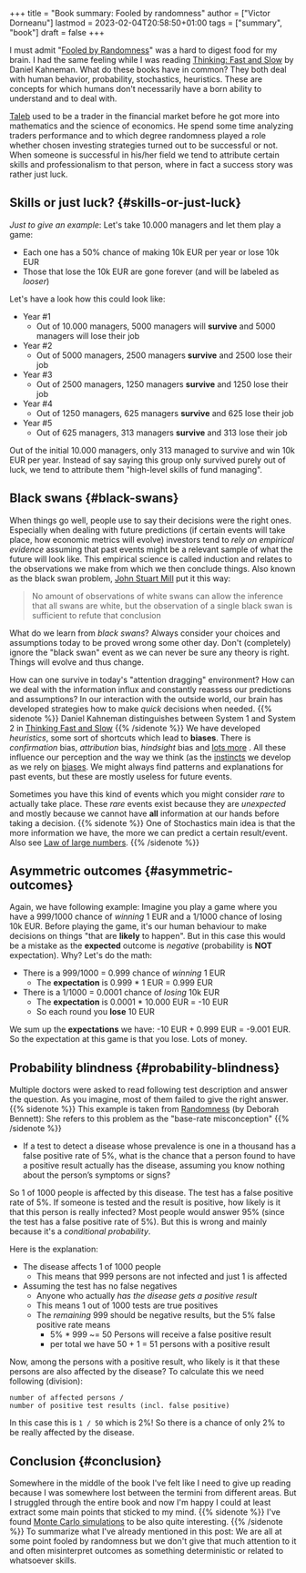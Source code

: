 +++
title = "Book summary: Fooled by randomness"
author = ["Victor Dorneanu"]
lastmod = 2023-02-04T20:58:50+01:00
tags = ["summary", "book"]
draft = false
+++

I must admit "[Fooled by Randomness](https://www.goodreads.com/book/show/38315.Fooled_by_Randomness)" was a hard to digest food for my brain. I had the same
feeling while I was reading [ Thinking: Fast and Slow](https://brainfck.org/book/thinking-fast-and-slow)
by Daniel Kahneman. What do these books have in common? They both deal with human
behavior, probability, stochastics, heuristics. These are concepts for which humans don't
necessarily have a born ability to understand and to deal with.

[Taleb](https://www.goodreads.com/author/show/21559.Nassim_Nicholas_Taleb) used to be a trader in the financial market before he got more into mathematics and
the science of economics. He spend some time analyzing traders performance and to which
degree randomness played a role whether chosen investing strategies turned out to be
successful or not. When someone is successful in his/her field we tend to attribute
certain skills and professionalism to that person, where in fact a success story was
rather just luck.


## Skills or just luck? {#skills-or-just-luck}

_Just to give an example_: Let's take 10.000 managers and let them play a game:

-   Each one has a 50% chance of making 10k EUR per year or lose 10k EUR
-   Those that lose the 10k EUR are gone forever (and will be labeled as _looser_)

Let's have a look how this could look like:

-   Year #1
    -   Out of 10.000 managers, 5000 managers will **survive** and 5000 managers will lose their job
-   Year #2
    -   Out of 5000 managers, 2500 managers **survive** and 2500 lose their job
-   Year #3
    -   Out of 2500 managers, 1250 managers **survive** and 1250 lose their job
-   Year #4
    -   Out of 1250 managers, 625 managers **survive** and 625 lose their job
-   Year #5
    -   Out of 625 managers, 313 managers **survive** and 313 lose their job

Out of the initial 10.000 managers, only 313 managed to survive and win 10k EUR per year.
Instead of say saying this group only survived purely out of luck, we tend to attribute
them "high-level skills of fund managing".


## Black swans {#black-swans}

When things go well, people use to say their decisions were the right ones. Especially
when dealing with future predictions (if certain events will take place, how economic
metrics will evolve) investors tend to _rely on empirical evidence_ assuming that past
events might be a relevant sample of what the future will look like. This empirical
science is called induction and relates to the observations we make from which we then
conclude things. Also known as the black swan problem, [John Stuart Mill](https://en.wikipedia.org/wiki/Black_swan_theory) put it this way:

> No amount of observations of white swans can allow the inference that all swans are white,
> but the observation of a single black swan is sufficient to refute that conclusion

What do we learn from _black swans_? Always consider your choices and assumptions
<span class="underline">today</span> to be proved wrong some <span class="underline">other day</span>. Don't (completely) ignore the "black
swan" event as we can never be sure any theory is right. Things will evolve and
thus change.

How can one survive in today's "attention dragging" environment? How can we deal
with the information influx and constantly reassess our predictions and
assumptions? In our interaction with the outside world, our brain has developed
strategies how to make _quick_ decisions when needed.
{{% sidenote %}}
Daniel Kahneman distinguishes between System 1 and System 2 in
[Thinking Fast and Slow](https://brainfck.org/book/thinking-fast-and-slow)
{{% /sidenote %}} We have developed _heuristics_, some sort of shortcuts which lead to **biases**. There
is _confirmation_ bias, _attribution_ bias, _hindsight_ bias and [lots more](https://brainfck.org/t/bias) . All these influence our perception and the way we think (as the
[instincts](https://brainfck.org/book/factfulness) we develop as we rely on
[biases](https://brainfck.org/t/bias). We might always find patterns and explanations for past
events, but these are mostly useless for future events.

Sometimes you have this kind of events which you might consider _rare_ to actually take
place. These _rare_ events exist because they are _unexpected_ and mostly because we cannot
have **all** information at our hands before taking a decision.
{{% sidenote %}}
One of Stochastics main idea is that the more information we have, the more we can
predict a certain result/event. Also see [Law of large numbers](https://en.wikipedia.org/wiki/Law_of_large_numbers).
{{% /sidenote %}}


## Asymmetric outcomes {#asymmetric-outcomes}

Again, we have following example: Imagine you play a game where you have a 999/1000 chance
of _winning_ 1 EUR and a 1/1000 chance of losing 10k EUR. Before playing the game, it's our
human behaviour to make decisions on things "that are **likely** to happen". But in this case
this would be a mistake as the **expected** outcome is _negative_ (probability is **NOT** expectation). Why? Let's do the math:

-   There is a 999/1000 = 0.999 chance of _winning_ 1 EUR
    -   The **expectation** is 0.999 \* 1 EUR = 0.999 EUR
-   There is a 1/1000 = 0.0001 chance of _losing_ 10k EUR
    -   The **expectation** is 0.0001 \* 10.000 EUR = -10 EUR
    -   So each round you **lose** 10 EUR

We sum up the **expectations** we have: -10 EUR + 0.999 EUR = -9.001 EUR.
So the expectation at this game is that you lose. Lots of money.


## Probability blindness {#probability-blindness}

Multiple doctors were asked to read following test description and answer the
question. As you imagine, most of them failed to give the right answer.
{{% sidenote %}}
This example is taken from [Randomness](https://www.goodreads.com/en/book/show/1445847) (by Deborah Bennett): She refers to this
problem as the "base-rate misconception"
{{% /sidenote %}}
-   If a test to detect a disease whose prevalence is one in a thousand has a
    false positive rate of 5%, what is the chance that a person found to have a
    positive result actually has the disease, assuming you know nothing about the
    person’s symptoms or signs?

So 1 of 1000 people is affected by this disease. The test has a false positive
rate of 5%. If someone is tested and the result is positive, how likely is it
that this person is really <span class="underline">infected</span>? Most people would answer 95% (since the
test has a false positive rate of 5%). But this is wrong and mainly because it's
a _conditional probability_.

Here is the explanation:

-   The disease affects 1 of 1000 people
    -   This means that 999 persons are not infected and just 1 is affected
-   Assuming the test has no false negatives
    -   Anyone who actually _has the disease gets a positive result_
    -   This means 1 out of 1000 tests are true positives
    -   The _remaining_ 999 should be negative results, but the 5% false positive rate means
        -   5% \* 999 ~= 50 Persons will receive a false positive result
        -   per total we have 50 + 1 = 51 persons with a positive result

Now, among the persons with a positive result, who likely is it that these persons are
also affected by the disease? To calculate this we need following (division):

```text
number of affected persons /
number of positive test results (incl. false positive)
```

In this case this is `1 / 50` which is 2%! So there is a chance of only 2% to be really
affected by the disease.


## Conclusion {#conclusion}

Somewhere in the middle of the book I've felt like I need to give up reading because
I was somewhere lost between the termini from different areas. But I struggled through
the entire book and now I'm happy I could at least extract some main points that sticked
to my mind.
{{% sidenote %}}
I've found [Monte Carlo simulations](https://www.youtube.com/watch?v=7ESK5SaP-bc&ab_channel=MarbleScience) to be also quite interesting.
{{% /sidenote %}} To summarize what I've already mentioned in this post: We are all at some point fooled
by randomness but we don't give that much attention to it and often misinterpret outcomes
as something deterministic or related to whatsoever skills.
